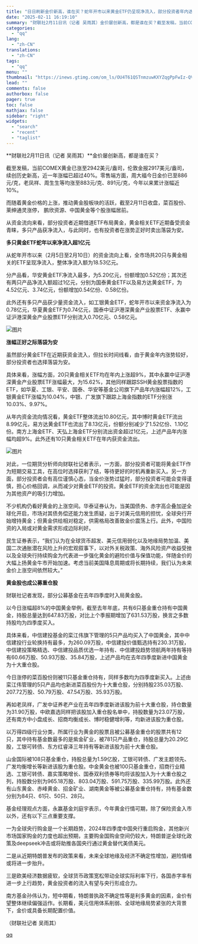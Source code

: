 ```yaml
---
title: "日日刷新金价新高，谁在买？蛇年开市以来黄金ETF仍呈现净流入，部分投资者年内选择落袋为安"
date: "2025-02-11 16:19:10"
summary: "财联社2月11日讯（记者 吴雨其）金价屡创新高，都是谁在买？截至发稿，当前COMEX黄金已涨至294..."
categories:
  - "qq"
lang:
  - "zh-CN"
translations:
  - "zh-CN"
tags:
  - "qq"
menu: ""
thumbnail: "https://inews.gtimg.com/om_ls/OU4T61QSTnmzuwKXYZqgPpFwIz-QVsRME2EKtEttIoxzkAA_640360/0"
lead: ""
comments: false
authorbox: false
pager: true
toc: false
mathjax: false
sidebar: "right"
widgets:
  - "search"
  - "recent"
  - "taglist"
---
```


**财联社2月11日讯（记者 吴雨其）**金价屡创新高，都是谁在买？

截至发稿，当前COMEX黄金已涨至2942美元/盎司，伦敦金报2917美元/盎司，续创历史新高，近一年涨幅已超过40%。零售端方面，周大福今日金价已至886元/克，老凤祥、周生生等均涨至883元/克、891元/克，今年以来累计涨幅近10%。

而随着黄金价格的上涨，推动黄金股板块的活跃，截至2月11日收盘，菜百股份、莱绅通灵涨停， 鹏欣资源、中国黄金等个股涨幅居前。

从资金流向来看，部分投资者近期借道ETF布局黄金，黄金相关ETF近期备受资金青睐，多只产品获净流入，与此同时，也有投资者在涨势正好时卖出落袋为安。

**多只黄金ETF蛇年以来净流入超1亿元**

从蛇年开市以来（2月5日至2月10日）的资金流向上看，全市场共20只与黄金相关的ETF呈现净流入，整体净流入额为18.53亿元。

分产品看，华安黄金ETF净流入最多，为5.20亿元，份额增加0.52亿份；其次还有两只产品净流入额超过1亿元，分别为国泰黄金ETF以及易方达黄金ETF，为4.52亿元、3.74亿元，份额增加0.54亿份、0.58亿份。

此外还有多只产品获少量资金流入，如工银黄金ETF，蛇年开市以来资金净流入为0.78亿元，华夏黄金ETF为0.74亿元，国泰中证沪港深黄金产业股票ETF、永赢中证沪港深黄金产业股票ETF分别流入0.70亿元、0.58亿元。

![图片](https://inews.gtimg.com/om_bt/O8GwTvCA9W2lzs2wJVHnxZHx1UcJGZKfC-UE0w799s0TMAA/641)

**涨幅正好之际落袋为安**

虽然部分黄金ETF在近期获资金流入，但拉长时间线看，由于黄金年内涨势较好，部分投资者也选择落袋为安。

具体来看，涨幅方面，20只黄金相关ETF均在年内上涨超9%，其中永赢中证沪港深黄金产业股票ETF涨幅最大，为15.62%，其他同样跟踪SSH黄金股票指数的ETF，如华夏、工银、平安、国泰、华安等基金公司旗下产品年内涨幅超12%，工银黄金ETF涨幅为10.04%，中银、广发旗下跟踪上海金指数的ETF分别涨10.03%、9.97%。

从年内资金流向情况看，黄金ETF整体流出10.80亿元，其中博时黄金ETF流出8.99亿元，易方达黄金ETF也流出了8.13亿元，份额分别减少了1.52亿份、1.10亿份。南方上海金ETF、天弘上海金ETF分别流出资金超过1亿元，上述产品年内涨幅均超9%。此外还有10只黄金相关ETF在年内获资金流出。

![图片](https://inews.gtimg.com/om_bt/O0U5VpQUU9guUaVN1UyAM0wtsKSgSX2GEthF9s4BI_JPEAA/641)

对此，一位期货分析师向财联社记者表示，一方面，部分投资者可能将黄金ETF作为短期交易工具，在高位时选择获利了结，等待更好的时机再重新买入。另一方面，部分投资者会有高位谨慎心态，当金价涨势过猛时，部分投资者可能会变得谨慎，担心价格回调，从而减少对黄金ETF的投资。黄金ETF的资金流出也可能是因为其他资产的吸引力增加。

不少机构仍看好黄金的上涨空间。华泰证券认为，当美国债务、赤字高企叠加逆全球化开启，市场对其债务偿还能力发生质疑，出于对美元信用的担忧，全球央行开始增持黄金；但黄金供给相对稳定，供需格局改善致金价震荡上行。此外，中国险资的入局或对黄金需求形成边际利好。

民生证券表示，“我们认为在全球货币超发、美元信用弱化以及地缘局势加温、美国二次通胀潜在风险上升的宏观叙事下，以对外关税政策、海外风险资产收益受挫以及全球央行持续购金为代表进一步强化黄金的避险价值与保值功能，伴随金价的大幅上扬黄金牛市开始加速。考虑当前美国降息周期或将长期持续，我们认为未来金价上涨空间依然较大。”

**黄金股也成公募重仓股**

财联社记者发现，部分公募基金在去年四季度时入局黄金股。

以今日涨幅超8%的中国黄金举例，截至去年年底，共有6只基金重仓持有中国黄金，持股总量达到647.83万股，对比上个季报期增加了631.53万股，换言之多数持股均为四季度买入。

具体来看，中信建投基金的栾江伟旗下管理的5只产品均买入了中国黄金，其中中信建投行业轮换持有最多，为260.09万股，中信建投价值甄选持有230.31万股，中信建投策略精选、中信建投品质优选一年持有、中信建投趋势领航两年持有等持有60.66万股、50.93万股、35.84万股，上述产品均在去年四季度新进中国黄金为十大重仓股。

今日涨停的菜百股份则被11只基金重仓持有，同样多数均为四季度新买入。上述由栾江伟管理的5只产品均也新进菜百股份为十大重仓股，分别持股235.03万股、207.72万股、50.79万股、47.54万股、35.93万股。

再如老凤祥，广发中证养老产业在去年四季度新进该股为前十大重仓股，持仓数量为31.90万股，中欧嘉选同样把该股加入重仓股名单中，持股数量为23.07万股，还有南方中小盘成长、招商均衡成长、博时稳健增利等，均新进该股为重仓股。

以万得四级行业分类，所属行业为黄金的股票且被公募基金重仓的股票共有12只，其中持有基金数最多的是紫金矿业，被781只产品重仓，持股总量为20.29亿股，工银可转债、东方红睿泽三年持有等新进该股为前十大重仓股。

山金国际被108只基金重仓，持股总量为1.59亿股，工银可转债、广发主题领先、广发均衡增长等新进该股为重仓股。中金黄金也被100只基金重仓，招商行业精选、工银可转债、嘉实策略增长、国泰双利债券等均将该股加入为十大重仓股之列，持股数分别为965.18万股、803.04万股、591.75万股、335.99万股。此外还有山东黄金、赤峰黄金、招金矿业、湖南黄金等被公募基金重仓持有，持有基金数分别为84只、61只、50只、28只。

基金经理观点方面，永赢基金刘庭宇表示，今年黄金行情可期，除了保险资金入市以外，还有以下三点重要支撑。

一为全球央行购金是一个长期趋势，2024年四季度中国央行重启购金，其他新兴市场国家购金的力度也超出预期，主要购金国购金空间仍较大，特朗普逆全球化政策及deepseek冲击或将助推各国央行通过黄金替代美债美元。

二是从近期特朗普发布的政策来看，未来全球地缘及经济不确定性增加，避险情绪或将进一步抬升。

三是欧美经济数据疲软，全球货币政策宽松带动全球实际利率下行，各国赤字率有进一步上行趋势，黄金投资者的流入有望与央行形成合力。

南方基金孙伟认为，短中期看，特朗普执政不确定性等是利多黄金的因素，金价有望整体继续偏强运作。长期看，美元信用体系削弱、全球地缘局势紧张的大背景下，金价或具备长期配置价值。

（财联社记者 吴雨其）

[qq](https://new.qq.com/rain/a/20250211A05Z9Q00)
